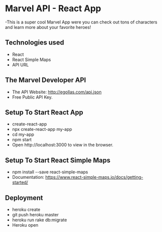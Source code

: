 # Marvel API  -  React App

-This is a super cool Marvel App were you can check out tons of characters and learn more about your favorite heroes!


## Technologies used
- React
- React Simple Maps
- API URL


## The Marvel Developer API
- The API Website: http://egollas.com/api.json
- Free Public API Key.


## Setup To Start React App
- create-react-app
- npx create-react-app my-app
- cd my-app
- npm start
- Open http://localhost:3000 to view in the browser.


## Setup To Start React Simple Maps
- npm install --save react-simple-maps
- Documentation: https://www.react-simple-maps.io/docs/getting-started/


## Deployment
- heroku create
- git push heroku master
- heroku run rake db:migrate
- Heroku open

